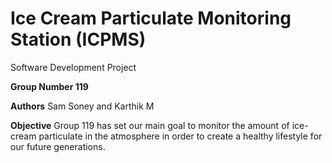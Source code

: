 # Ice Cream Particulate Monitoring Station (ICPMS)
Software Development Project

**Group Number 119**

**Authors** 
Sam Soney and Karthik M

**Objective**
Group 119 has set our main goal to monitor the amount of ice-cream particulate in the atmosphere in order to create a healthy lifestyle for our future generations.
